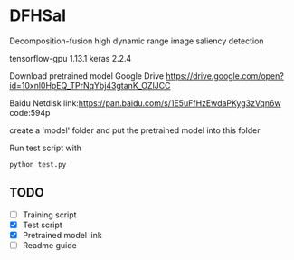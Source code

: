 # DFHSal
Decomposition-fusion high dynamic range image saliency detection

tensorflow-gpu 1.13.1
keras 2.2.4

Download pretrained model
Google Drive
https://drive.google.com/open?id=10xnl0HpEQ_TPrNqYbj43gtanK_OZlJCC

Baidu Netdisk
link:https://pan.baidu.com/s/1E5uFfHzEwdaPKyg3zVqn6w 
code:594p

create a 'model' folder and put the pretrained model into this folder

Run test script with
```python
python test.py
```

TODO
-----------
- [ ] Training script
- [x] Test script
- [x] Pretrained model link
- [ ] Readme guide

